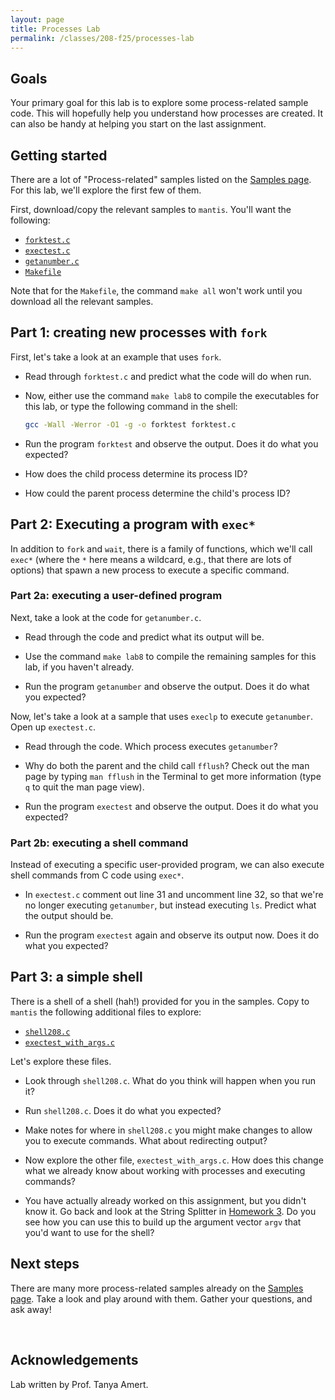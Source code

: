```yaml
---
layout: page
title: Processes Lab
permalink: /classes/208-f25/processes-lab
---
```


## Goals

Your primary goal for this lab is to explore some process-related sample code.  This will hopefully help you understand how processes are created.  It can also be handy at helping you start on the last assignment.

## Getting started

There are a lot of "Process-related" samples listed on the [Samples page](https://www.cs.carleton.edu/faculty/tamert/courses/cs208-s25/samples/).  For this lab, we'll explore the first few of them.

First, download/copy the relevant samples to `mantis`.  You'll want the following:
* [`forktest.c`](https://www.cs.carleton.edu/faculty/tamert/courses/cs208-s25/resources/samples/forktest.c)
* [`exectest.c`](https://www.cs.carleton.edu/faculty/tamert/courses/cs208-s25/resources/samples/exectest.c)
* [`getanumber.c`](https://www.cs.carleton.edu/faculty/tamert/courses/cs208-s25/resources/samples/getanumber.c)
* [`Makefile`](https://www.cs.carleton.edu/faculty/tamert/courses/cs208-s25/resources/samples/Makefile)

Note that for the `Makefile`, the command `make all` won't work until you download all the relevant samples.

## Part 1: creating new processes with `fork`

First, let's take a look at an example that uses `fork`.

* Read through `forktest.c` and predict what the code will do when run.

* Now, either use the command `make lab8` to compile the executables for this lab, or type the following command in the shell:
    ```bash
    gcc -Wall -Werror -O1 -g -o forktest forktest.c
    ```

* Run the program `forktest` and observe the output.  Does it do what you expected?

* How does the child process determine its process ID?

* How could the parent process determine the child's process ID?

## Part 2: Executing a program with `exec*`

In addition to `fork` and `wait`, there is a family of functions, which we'll call `exec*` (where the `*` here means a wildcard, e.g., that there are lots of options) that spawn a new process to execute a specific command.

### Part 2a: executing a user-defined program

Next, take a look at the code for `getanumber.c`.

* Read through the code and predict what its output will be.

* Use the command `make lab8` to compile the remaining samples for this lab, if you haven't already.

* Run the program `getanumber` and observe the output.  Does it do what you expected?

Now, let's take a look at a sample that uses `execlp` to execute `getanumber`.  Open up `exectest.c`.

* Read through the code.  Which process executes `getanumber`?

* Why do both the parent and the child call `fflush`?  Check out the man page by typing `man fflush` in the Terminal to get more information (type `q` to quit the man page view).

* Run the program `exectest` and observe the output.  Does it do what you expected?

### Part 2b: executing a shell command

Instead of executing a specific user-provided program, we can also execute shell commands from C code using `exec*`.

* In `exectest.c` comment out line 31 and uncomment line 32, so that we're no longer executing `getanumber`, but instead executing `ls`.  Predict what the output should be.

* Run the program `exectest` again and observe its output now.  Does it do what you expected?

## Part 3: a simple shell

There is a shell of a shell (hah!) provided for you in the samples.  Copy to `mantis` the following additional files to explore:
* [`shell208.c`](https://www.cs.carleton.edu/faculty/tamert/courses/cs208-s25/resources/samples/shell208.c)
* [`exectest_with_args.c`](https://www.cs.carleton.edu/faculty/tamert/courses/cs208-s25/resources/samples/exectest_with_args.c)

Let's explore these files.

* Look through `shell208.c`.  What do you think will happen when you run it?

* Run `shell208.c`.  Does it do what you expected? 

* Make notes for where in `shell208.c` you might make changes to allow you to execute commands.  What about redirecting output?

* Now explore the other file, `exectest_with_args.c`.  How does this change what we already know about working with processes and executing commands?

* You have actually already worked on this assignment, but you didn't know it.  Go back and look at the String Splitter in [Homework 3](hw3#part-b-string-splitter).  Do you see how you can use this to build up the argument vector `argv` that you'd want to use for the shell?

## Next steps

There are many more process-related samples already on the [Samples page](https://www.cs.carleton.edu/faculty/tamert/courses/cs208-s25/samples/).  Take a look and play around with them.  Gather your questions, and ask away!

&nbsp;

## Acknowledgements
Lab written by Prof. Tanya Amert.